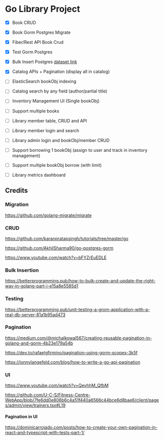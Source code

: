 # Go Library Project

- [X] Book CRUD
- [X] Book Gorm Postgres Migrate
- [X] Fiber/Rest API Book Crud
- [X] Test Gorm Postgres
- [X] Bulk Insert Postgres [dataset link](https://www.kaggle.com/datasets/jealousleopard/goodreadsbooks)
- [X] Catalog APIs + Pagination (display all in catalog)
- [ ] ElasticSearch bookObj indexing
- [ ] Catalog search by any field (author/partial title)
- [ ] Inventory Management UI (Single bookObj)
- [ ] Support multiple books
- [ ] Library member table, CRUD and API
- [ ] Library member login and search
- [ ] Library admin login and bookObj/member CRUD
- [ ] Support borrowing 1 bookObj (assign to user and track in inventory management)
- [ ] Support multiple bookObj borrow (with limit)
- [ ] Library metrics dashboard


## Credits

### Migration
https://github.com/golang-migrate/migrate

### CRUD 
https://github.com/karanpratapsingh/tutorials/tree/master/go

https://github.com/AkhilSharma90/go-postgres-gorm

https://www.youtube.com/watch?v=bFYZrEuEDLE

### Bulk Insertion
https://betterprogramming.pub/how-to-bulk-create-and-update-the-right-way-in-golang-part-i-e15a8e5585d1

### Testing
https://betterprogramming.pub/unit-testing-a-grom-application-with-a-real-db-server-81a1b95ad473

### Pagination
https://medium.com/@michalkowal567/creating-reusable-pagination-in-golang-and-gorm-4b23e179a54b

https://dev.to/rafaelgfirmino/pagination-using-gorm-scopes-3k5f

https://jonnylangefeld.com/blog/how-to-write-a-go-api-pagination

### UI

https://www.youtube.com/watch?v=QevhhM_QfbM

https://github.com/U-C-S/Fitness-Centre-WebApp/blob/7fe6dd0e806b6c4a51f440a6566c44bce6d8bae6/client/pages/admin/view/trainers.tsx#L19

#### Pagination in UI

https://dominicarrojado.com/posts/how-to-create-your-own-pagination-in-react-and-typescript-with-tests-part-1/